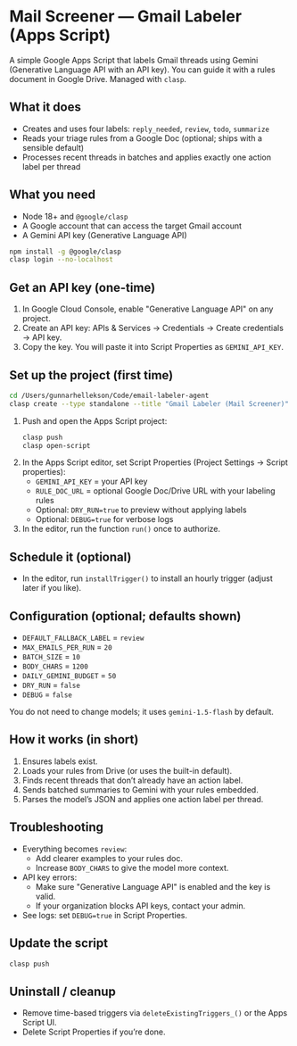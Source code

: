# Mail Screener — Gmail Labeler (Apps Script)

A simple Google Apps Script that labels Gmail threads using Gemini (Generative Language API with an API key). You can guide it with a rules document in Google Drive. Managed with `clasp`.

## What it does
- Creates and uses four labels: `reply_needed`, `review`, `todo`, `summarize`
- Reads your triage rules from a Google Doc (optional; ships with a sensible default)
- Processes recent threads in batches and applies exactly one action label per thread

## What you need
- Node 18+ and `@google/clasp`
- A Google account that can access the target Gmail account
- A Gemini API key (Generative Language API)

```bash
npm install -g @google/clasp
clasp login --no-localhost
```

## Get an API key (one-time)
1. In Google Cloud Console, enable "Generative Language API" on any project.
2. Create an API key: APIs & Services → Credentials → Create credentials → API key.
3. Copy the key. You will paste it into Script Properties as `GEMINI_API_KEY`.

## Set up the project (first time)
```bash
cd /Users/gunnarhellekson/Code/email-labeler-agent
clasp create --type standalone --title "Gmail Labeler (Mail Screener)" --rootDir ./src
```

1. Push and open the Apps Script project:
   ```bash
   clasp push
   clasp open-script
   ```
2. In the Apps Script editor, set Script Properties (Project Settings → Script properties):
   - `GEMINI_API_KEY` = your API key
   - `RULE_DOC_URL` = optional Google Doc/Drive URL with your labeling rules
   - Optional: `DRY_RUN=true` to preview without applying labels
   - Optional: `DEBUG=true` for verbose logs
3. In the editor, run the function `run()` once to authorize.

## Schedule it (optional)
- In the editor, run `installTrigger()` to install an hourly trigger (adjust later if you like).

## Configuration (optional; defaults shown)
- `DEFAULT_FALLBACK_LABEL` = `review`
- `MAX_EMAILS_PER_RUN` = `20`
- `BATCH_SIZE` = `10`
- `BODY_CHARS` = `1200`
- `DAILY_GEMINI_BUDGET` = `50`
- `DRY_RUN` = `false`
- `DEBUG` = `false`

You do not need to change models; it uses `gemini-1.5-flash` by default.

## How it works (in short)
1. Ensures labels exist.
2. Loads your rules from Drive (or uses the built-in default).
3. Finds recent threads that don’t already have an action label.
4. Sends batched summaries to Gemini with your rules embedded.
5. Parses the model’s JSON and applies one action label per thread.

## Troubleshooting
- Everything becomes `review`:
  - Add clearer examples to your rules doc.
  - Increase `BODY_CHARS` to give the model more context.
- API key errors:
  - Make sure "Generative Language API" is enabled and the key is valid.
  - If your organization blocks API keys, contact your admin.
- See logs: set `DEBUG=true` in Script Properties.

## Update the script
```bash
clasp push
```

## Uninstall / cleanup
- Remove time-based triggers via `deleteExistingTriggers_()` or the Apps Script UI.
- Delete Script Properties if you’re done.
